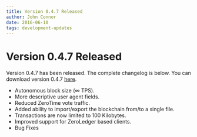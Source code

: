 ```yaml
---
title: Version 0.4.7 Released
author: John Connor
date: 2016-06-10
tags: development-updates
---
```

# Version 0.4.7 Released
Version 0.4.7 has been released. The complete changelog is below. You can
download version 0.4.7 [here](https://vcash.info/downloads).

- Autonomous block size (∞ TPS).
- More descriptive user agent fields.
- Reduced ZeroTime vote traffic.
- Added ability to import/export the blockchain from/to a single file.
- Transactions are now limited to 100 Kilobytes.
- Improved support for ZeroLedger based clients.
- Bug Fixes
